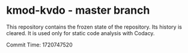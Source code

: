 # kmod-kvdo - master branch

This repository contains the frozen state of the repository.
Its history is cleared. It is used only for static code
analysis with Codacy.

Commit Time: 1720747520